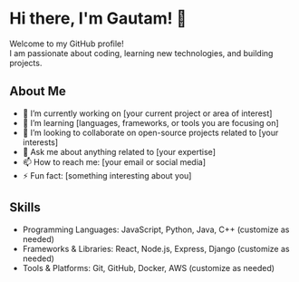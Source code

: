 # Hi there, I'm Gautam! 👋

Welcome to my GitHub profile!  
I am passionate about coding, learning new technologies, and building projects.

## About Me
- 🔭 I’m currently working on [your current project or area of interest]
- 🌱 I’m learning [languages, frameworks, or tools you are focusing on]
- 👯 I’m looking to collaborate on open-source projects related to [your interests]
- 💬 Ask me about anything related to [your expertise]
- 📫 How to reach me: [your email or social media]
- ⚡ Fun fact: [something interesting about you]

## Skills
- Programming Languages: JavaScript, Python, Java, C++ (customize as needed)
- Frameworks & Libraries: React, Node.js, Express, Django (customize as needed)
- Tools & Platforms: Git, GitHub, Docker, AWS (customize as needed)



